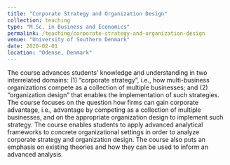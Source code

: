 ```yaml
---
title: "Corporate Strategy and Organization Design"
collection: teaching
type: "M.Sc. in Business and Economics"
permalink: /teaching/corporate-strategy-and-organization-design
venue: "University of Southern Denmark"
date: 2020-02-01
location: "Odense, Denmark"
---
```


The course advances students’ knowledge and understanding in two interrelated domains: (1) “corporate strategy”, i.e., how multi-business organizations compete as a collection of multiple businesses; and (2) “organization design” that enables the implementation of such strategies. The course focuses on the question how firms can gain corporate advantage, i.e., advantage by competing as a collection of multiple businesses, and on the appropriate organization design to implement such strategy. The course enables students to apply advanced analytical frameworks to concrete organizational settings in order to analyze corporate strategy and organization design. The course also puts an emphasis on existing theories and how they can be used to inform an advanced analysis.
